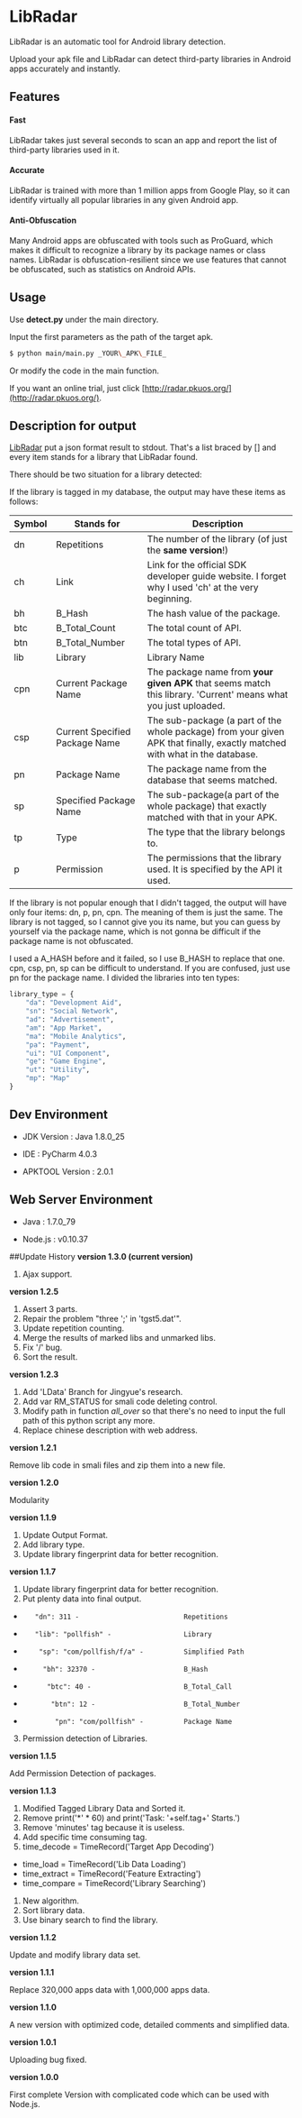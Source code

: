 # LibRadar
LibRadar is an automatic tool for Android library detection.

Upload your apk file and LibRadar can detect third-party libraries in Android apps accurately and instantly.

## Features

#### Fast
LibRadar takes just several seconds to scan an app and report the list of third-party libraries used in it.
#### Accurate
LibRadar is trained with more than 1 million apps from Google Play, so it can identify virtually all popular libraries in any given Android app.
#### Anti-Obfuscation
Many Android apps are obfuscated with tools such as ProGuard, which makes it difficult to recognize a library by its package names or class names.
LibRadar is obfuscation-resilient since we use features that cannot be obfuscated, such as statistics on Android APIs.

## Usage

Use __detect.py__ under the  main directory.

Input the first parameters as the path of the target apk.

```bash
$ python main/main.py _YOUR\_APK\_FILE_
```
Or modify the code in the main function.

If you want an online trial, just click [http://radar.pkuos.org/](http://radar.pkuos.org/).

## Description for output

[LibRadar](https://github.com/pkumza/LibRadar) put a json format result to stdout.
That's a list braced by [] and every item stands for a library that LibRadar found.

There should be two situation for a library detected:

If the library is tagged in my database, the output may have these items as follows:

|Symbol|Stands for|Description|
|---|---|---|
|dn|Repetitions|The number of the library (of just the **same version**!)|
|ch|Link| Link for the official SDK developer guide website. I forget why I used 'ch' at the very beginning.|
|bh|B\_Hash|The hash value of the package.|
|btc|B\_Total\_Count|The total count of API.|
|btn|B\_Total\_Number|The total types of API.|
|lib|Library|Library Name|
|cpn|Current Package Name|The package name from **your given APK** that seems match this library. 'Current' means what you just uploaded.|
|csp|Current Specified Package Name|The sub-package (a part of the whole package) from your given APK that finally, exactly matched with what in the database.|
|pn|Package Name|The package name from the database that seems matched.|
|sp|Specified Package Name|The sub-package(a part of the whole package) that exactly matched with that in your APK.|
|tp|Type|The type that the library belongs to.|
|p|Permission|The permissions that the library used. It is specified by the API it used.|

If the library is not popular enough that I didn't tagged, the output will have only four items:
dn, p, pn, cpn. The meaning of them is just the same. The library is not tagged, so I cannot give you its name, but you can guess by yourself via the package name, which is not gonna be difficult if the package name is not obfuscated.

I used a A\_HASH before and it failed, so I use B\_HASH to replace that one.
cpn, csp, pn, sp can be difficult to understand. If you are confused, just use pn for the package name.
I divided the libraries into ten types:

```python
library_type = {
    "da": "Development Aid",
    "sn": "Social Network",
    "ad": "Advertisement",
    "am": "App Market",
    "ma": "Mobile Analytics",
    "pa": "Payment",
    "ui": "UI Component",
    "ge": "Game Engine",
    "ut": "Utility",
    "mp": "Map"
}
```

## Dev Environment
* JDK Version : Java 1.8.0_25

* IDE : PyCharm 4.0.3

* APKTOOL Version : 2.0.1

## Web Server Environment
* Java : 1.7.0_79

* Node.js : v0.10.37

##Update History
__version 1.3.0 (current version)__

1. Ajax support.

__version 1.2.5__

1. Assert 3 parts.
2. Repair the problem "three ';' in 'tgst5.dat'".
3. Update repetition counting.
4. Merge the results of marked libs and unmarked libs.
5. Fix '/' bug.
6. Sort the result.

__version 1.2.3__

1. Add 'LData' Branch for Jingyue's research.
2. Add var RM_STATUS for smali code deleting control.
3. Modify path in function *all_over* so that there's no need to input the full path of this python script any more.
4. Replace chinese description with web address.

__version 1.2.1__

Remove lib code in smali files and zip them into a new file.

__version 1.2.0__

Modularity

__version 1.1.9__

1. Update Output Format.
2. Add library type.
3. Update library fingerprint data for better recognition.

__version 1.1.7__

1. Update library fingerprint data for better recognition.
2. Put plenty data into final output.
 -        "dn": 311 -                          Repetitions
 -        "lib": "pollfish" -                  Library
 -         "sp": "com/pollfish/f/a" -          Simplified Path
 -          "bh": 32370 -                      B_Hash
 -           "btc": 40 -                       B_Total_Call
 -            "btn": 12 -                      B_Total_Number
 -             "pn": "com/pollfish" -          Package Name
3. Permission detection of Libraries.

__version 1.1.5__

Add Permission Detection of packages.

__version 1.1.3__

1. Modified Tagged Library Data and Sorted it.
1. Remove print('*' * 60) and print('Task: '+self.tag+' Starts.')
1. Remove 'minutes' tag because it is useless.
1. Add specific time consuming tag.
 1. time_decode     = TimeRecord('Target App Decoding')
 - time_load       = TimeRecord('Lib Data Loading')
 - time_extract    = TimeRecord('Feature Extracting')
 - time_compare    = TimeRecord('Library Searching')
1. New algorithm.
 1. Sort library data.
 1. Use binary search to find the library.

__version 1.1.2__

Update and modify library data set.

__version 1.1.1__

Replace 320,000 apps data with 1,000,000 apps data.

__version 1.1.0__

A new version with optimized code, detailed comments and simplified data.

__version 1.0.1__

Uploading bug fixed.

__version 1.0.0__ 

First complete Version with complicated code which can be used with Node.js. 
